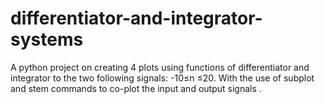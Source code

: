 # differentiator-and-integrator-systems
A python project on creating 4 plots using functions of differentiator and integrator to the two following signals: -10≤n ≤20. With the use of subplot and stem commands to co-plot the input and output signals .
